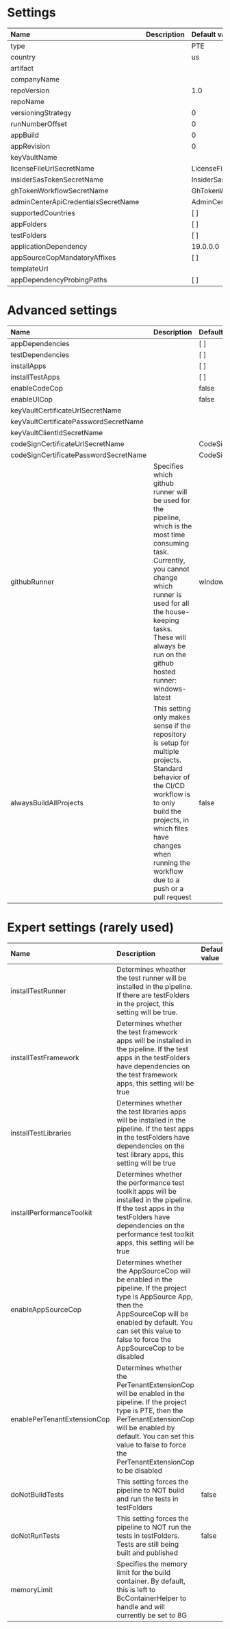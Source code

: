 
# Settings
| Name | Description | Default value |
| :-- | :-- | :-- |
| type | | PTE |
| country | | us |
| artifact | | |
| companyName | | |
| repoVersion | |1.0|
| repoName | | |
| versioningStrategy |  | 0 |
| runNumberOffset |  | 0 |
| appBuild |  | 0 |
| appRevision |  | 0 |
| keyVaultName | | |
| licenseFileUrlSecretName | | LicenseFileUrl |
| insiderSasTokenSecretName | | InsiderSasToken |
| ghTokenWorkflowSecretName | | GhTokenWorkflow |
| adminCenterApiCredentialsSecretName | | AdminCenterApiCredentials |
| supportedCountries | | [ ] |
| appFolders | | [ ] |
| testFolders | | [ ] |
| applicationDependency | | 19.0.0.0 |
| appSourceCopMandatoryAffixes | | [ ] |
| templateUrl | | |
| appDependencyProbingPaths | | [ ] |

# Advanced settings
| Name | Description | Default value |
| :-- | :-- | :-- |
| appDependencies | | [ ] |
| testDependencies | | [ ] |
| installApps | | [ ] |
| installTestApps | | [ ] |
| enableCodeCop | | false |
| enableUICop | | false |
| keyVaultCertificateUrlSecretName | | |
| keyVaultCertificatePasswordSecretName | | |
| keyVaultClientIdSecretName | | |
| codeSignCertificateUrlSecretName | | CodeSignCertificateUrl |
| codeSignCertificatePasswordSecretName | | CodeSignCertificatePassword |
| githubRunner | Specifies which github runner will be used for the pipeline, which is the most time consuming task. Currently, you cannot change which runner is used for all the house-keeping tasks. These will always be run on the github hosted runner: windows-latest | windows-latest |
| alwaysBuildAllProjects | This setting only makes sense if the repository is setup for multiple projects.<br />Standard behavior of the CI/CD workflow is to only build the projects, in which files have changes when running the workflow due to a push or a pull request | false |

# Expert settings (rarely used)
| Name | Description | Default value |
| :-- | :-- | :-- |
| installTestRunner | Determines wheather the test runner will be installed in the pipeline. If there are testFolders in the project, this setting will be true. | |
| installTestFramework | Determines whether the test framework apps will be installed in the pipeline. If the test apps in the testFolders have dependencies on the test framework apps, this setting will be true | |
| installTestLibraries | Determines whether the test libraries apps will be installed in the pipeline. If the test apps in the testFolders have dependencies on the test library apps, this setting will be true | |
| installPerformanceToolkit | Determines whether the performance test toolkit apps will be installed in the pipeline. If the test apps in the testFolders have dependencies on the performance test toolkit apps, this setting will be true | |
| enableAppSourceCop | Determines whether the AppSourceCop will be enabled in the pipeline. If the project type is AppSource App, then the AppSourceCop will be enabled by default. You can set this value to false to force the AppSourceCop to be disabled | |
| enablePerTenantExtensionCop | Determines whether the PerTenantExtensionCop will be enabled in the pipeline. If the project type is PTE, then the PerTenantExtensionCop will be enabled by default. You can set this value to false to force the PerTenantExtensionCop to be disabled | |
| doNotBuildTests | This setting forces the pipeline to NOT build and run the tests in testFolders | false |
| doNotRunTests | This setting forces the pipeline to NOT run the tests in testFolders. Tests are still being built and published | false |
| memoryLimit | Specifies the memory limit for the build container. By default, this is left to BcContainerHelper to handle and will currently be set to 8G | |
